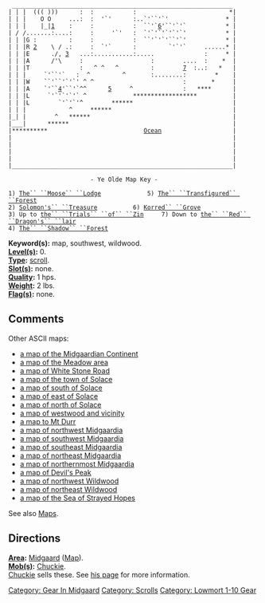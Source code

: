 ` ______________________________________________________________`  
`| | |  ((( )))      :  :           :                          *|`  
``` | | |    O O     ...:  :  '`'      :..`'``'`'                * | ```  
`| | |    |_|`[`1`](:Category:_Moose_Lodge "wikilink")```     :     :           :  ``'` ```[`6`](:Category:_Korred_Grove "wikilink")``` '``'`'`           * | ```  
`` | / /.......:....:     :     '`'   :  `'`'`'`'`'`'           * | ``  
``` | | |G :         :     :           :  ``'`'`'``'`'           * | ```  
`| | |R `[`2`](:Category:_Solomon's_Treasure "wikilink")``     \ / .:     :  `'`      :         `'`'`     ......* | ``  
`| | |E      ./, `[`3`](:Category:_Trials_Of_Zin "wikilink")`   ...:...........:.....              :     * |`  
`| | |A      /'\     :                   :        ....  :    *  |`  
`| | |T              :   ^ ^   ^         :        `[`7`](:Category:_Red_Dragon's_Lair "wikilink")`  :..:   *   |`  
``` | | |     `'``'`   :  ^         ^       :........:        *    | ```  
``` | | |W    ``'``'`'`' ^ ^                         :       *     | ```  
``` | | |A    `'`` ```[`4`](:Category:_Shadow_Forest "wikilink")``` '``'`^^       ```[`5`](:Category:_Transfigured_Forest "wikilink")`     ^              :   ****      |`  
`` | | |L     `'`'`'`'` ^             ******************          | ``  
`` | | |L        `'`'`'^        ******                            | ``  
`| | |            ^     ******                                  |`  
`|_| |        ^   ******                                        |`  
`|___|      ******                                              |`  
`|**********                           `[`Ocean`](:Category:_Sea_Of_Strayed_Hopes "wikilink")`                    |`  
`|                                                              |`  
`|                                                              |`  
`|                                                              |`  
`|                                                              |`  
`|______________________________________________________________|`  
  
`                       - Ye Olde Map Key -`  
  
`1) `[`The`` ``Moose`` ``Lodge`](:Category:_Moose_Lodge "wikilink")`             5) `[`The`` ``Transfigured`` ``Forest`](:Category:_Transfigured_Forest "wikilink")  
`2) `[`Solomon's`` ``Treasure`](:Category:_Solomon's_Treasure "wikilink")`          6) `[`Korred`` ``Grove`](:Category:_Korred_Grove "wikilink")  
`3) Up to `[`the`` ``Trials`` ``of`` ``Zin`](:Category:_Trials_Of_Zin "wikilink")`     7) Down to `[`the`` ``Red`` ``Dragon's`` ``lair`](:Category:_Red_Dragon's_Lair "wikilink")  
`4) `[`The`` ``Shadow`` ``Forest`](:Category:_Shadow_Forest "wikilink")

**Keyword(s):** map, southwest, wildwood.  
**[Level(s)](Object_Level "wikilink"):** 0.  
**[Type](:Category:_Object_Types "wikilink"):**
[scroll](:Category:_Scrolls "wikilink").  
**[Slot(s)](Object_Slots "wikilink"):** none.  
**[Quality](Object_Quality "wikilink"):** 1 hps.  
**[Weight](Object_Weight "wikilink"):** 2 lbs.  
**[Flag(s)](:Category:_Object_Flags "wikilink"):** none.  

## Comments

Other ASCII maps:

-   [a map of the Midgaardian
    Continent](Map_Of_The_Midgaardian_Continent "wikilink")
-   [a map of the Meadow area](Map_Of_The_Meadow_Area "wikilink")
-   [a map of White Stone Road](Map_Of_White_Stone_Road "wikilink")
-   [a map of the town of Solace](Map_Of_The_Town_Of_Solace "wikilink")
-   [a map of south of Solace](Map_Of_South_Of_Solace "wikilink")
-   [a map of east of Solace](Map_Of_East_Of_Solace "wikilink")
-   [a map of north of Solace](Map_Of_North_Of_Solace "wikilink")
-   [a map of westwood and
    vicinity](Map_Of_Westwood_And_Vicinity "wikilink")
-   [a map to Mt Durr](Map_To_Mt_Durr "wikilink")
-   [a map of northwest
    Midgaardia](Map_Of_Northwest_Midgaardia "wikilink")
-   [a map of southwest
    Midgaardia](Map_Of_Southwest_Midgaardia "wikilink")
-   [a map of southeast
    Midgaardia](Map_Of_Southeast_Midgaardia "wikilink")
-   [a map of northeast
    Midgaardia](Map_Of_Northeast_Midgaardia "wikilink")
-   [a map of northernmost
    Midgaardia](Map_Of_Northernmost_Midgaardia "wikilink")
-   [a map of Devil's Peak](Map_Of_Devil's_Peak "wikilink")
-   [a map of northwest Wildwood](Map_Of_Northwest_Wildwood "wikilink")
-   [a map of northeast Wildwood](Map_Of_Northeast_Wildwood "wikilink")
-   [a map of the Sea of Strayed
    Hopes](Map_Of_The_Sea_Of_Strayed_Hopes "wikilink")

See also [Maps](:Category:_Maps "wikilink").

## Directions

**[Area](:Category:_Areas "wikilink"):**
[Midgaard](:Category:_Midgaard "wikilink")
([Map](Midgaard_Map "wikilink")).  
**[Mob(s)](:Category:_Mobs "wikilink"):**
[Chuckie](Chuckie "wikilink").  
[Chuckie](Chuckie "wikilink") sells these. See [his
page](Chuckie "wikilink") for more information.  

[Category: Gear In Midgaard](Category:_Gear_In_Midgaard "wikilink")
[Category: Scrolls](Category:_Scrolls "wikilink") [Category: Lowmort
1-10 Gear](Category:_Lowmort_1-10_Gear "wikilink")
